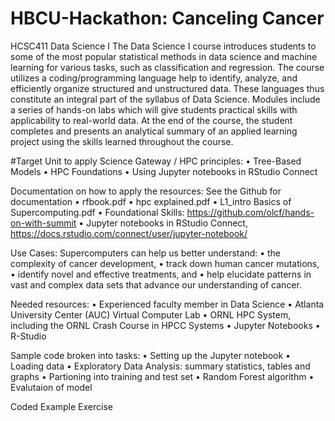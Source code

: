 # HBCU-Hackathon: Canceling Cancer

HCSC411 Data Science I
The Data Science I course introduces students to some of the most popular statistical methods in data science and machine learning for various tasks, such as classification and regression. The course utilizes a coding/programming language help to identify, analyze, and efficiently organize structured and unstructured data. These languages thus constitute an integral part of the syllabus of Data Science. Modules include a series of hands-on labs which will give students practical skills with applicability to real-world data. At the end of the course, the student completes and presents an analytical summary of an applied learning project using the skills learned throughout the course.

#Target Unit to apply Science Gateway / HPC principles:
•	Tree-Based Models 
•	HPC Foundations
•	Using Jupyter notebooks in RStudio Connect

Documentation on how to apply the resources: See the Github for documentation 
•	rfbook.pdf
•	hpc explained.pdf
•	L1_intro Basics of Supercomputing.pdf 
•	Foundational Skills: https://github.com/olcf/hands-on-with-summit 
•	Jupyter notebooks in RStudio Connect, https://docs.rstudio.com/connect/user/jupyter-notebook/

Use Cases:
Supercomputers can help us better understand:
•	the complexity of cancer development, 
•	track down human cancer mutations,
•	identify novel and effective treatments, and 
•	help elucidate patterns in vast and complex data sets that advance our understanding of cancer.

Needed resources:
•	Experienced faculty member in Data Science 
•	Atlanta University Center (AUC) Virtual Computer Lab
•	ORNL HPC System, including the ORNL Crash Course in HPCC Systems
•	Jupyter Notebooks 
•	R-Studio

Sample code broken into tasks:
•	Setting up the Jupyter notebook 
•	Loading data 
•	Exploratory Data Analysis: summary statistics, tables and graphs
•	Partioning into training and test set
•	Random Forest algorithm
•	Evalutaion of model


 
Coded Example Exercise

